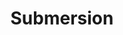 ---
layout: song
redirect_from: /Home/Song/20
id: 20
title: Submersion
artist: Kraedt
genre: Drum & Bass
image: Treasure EP.jpg
buy-able: true
downloadable: true
yt-id: hQMlXFXJE_c
itunes: https://itunes.apple.com/us/album/treasure-ep/id1192196861
beatport:
gplay: https://play.google.com/store/music/album/Kraedt_Treasure_EP?id=Bxl7gttnlkr4tf52qryaprf2cde
amazon: http://goo.gl/4OeFhE
spotify: https://open.spotify.com/album/3H4fAVBeAzXlx2wDMDNRC4
license: 1
---